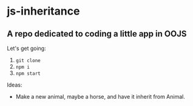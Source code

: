 # js-inheritance
## A repo dedicated to coding a little app in OOJS

Let's get going:

1. `git clone`
2. `npm i`
3. `npm start`

Ideas:

* Make a new animal, maybe a horse, and have it inherit from Animal.
